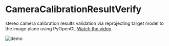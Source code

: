# CameraCalibrationResultVerify
stereo camera calibration results validation via reprojecting target model to the image plane using PyOpenGL
[Watch the video](https://www.youtube.com/watch?v=WUE31774weQ)

![demo](https://github.com/xing-shuai/CameraCalibrationResultVerify/blob/master/resources/images/capture.gif)
